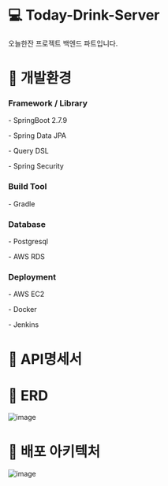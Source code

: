 # 💻 Today-Drink-Server
<p>오늘한잔 프로젝트 백엔드 파트입니다.</p>


# 🔧 개발환경
<h3>Framework / Library</h3>
<p>- SpringBoot 2.7.9</p>
<p>- Spring Data JPA</p>
<p>- Query DSL</p>
<p>- Spring Security</p>

<h3>Build Tool</h3>
<p>- Gradle</p>

<h3>Database</h3>
<p>- Postgresql </p>
<p>- AWS RDS</p>

<h3>Deployment</h3>
<p>- AWS EC2</p>
<p>- Docker</p>
<p>- Jenkins</p>

# 📄 API명세서


# 📘 ERD
![image](https://github.com/Today-Drink/Today-Drink-Server/assets/86958447/202389e4-cbaf-4ceb-bf7d-fd93376ca4c4)

# 🔖 배포 아키텍처
![image](https://github.com/Today-Drink/Today-Drink-Server/assets/86958447/ca0d80eb-2333-49c2-8b02-7db42bf3e271)
